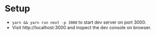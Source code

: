 # Setup
- `yarn && yarn run next -p 3000` to start dev server on port 3000.
- Visit http://localhost:3000 and inspect the dev console on browser.